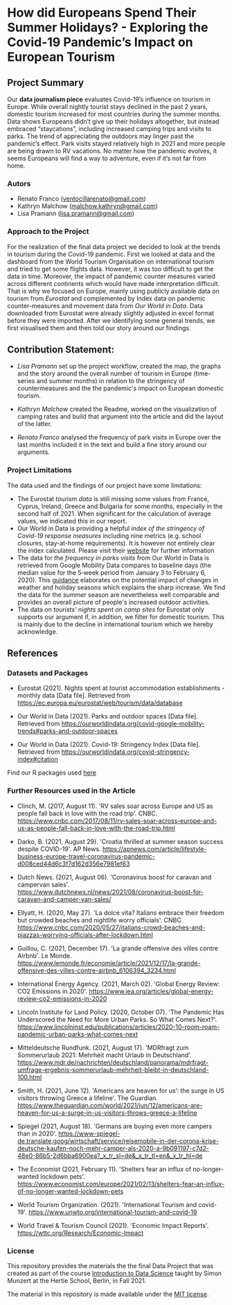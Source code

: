 # How did Europeans Spend Their Summer Holidays? - Exploring the Covid-19 Pandemic’s Impact on European Tourism


## Project Summary

Our **data journalism piece** evaluates Covid-19’s influence on tourism in Europe. While overall nightly tourist stays declined in the past 2 years, domestic tourism increased for most countries during the summer months. Data shows Europeans didn’t give up their holidays altogether, but instead embraced “staycations”, including increased camping trips and visits to parks. The trend of appreciating the outdoors may linger past the pandemic’s effect. Park visits stayed relatively high in 2021 and more people are being drawn to RV vacations. No matter how the pandemic evolves, it seems Europeans will find a way to adventure, even if it’s not far from home. 

### Autors 

- Renato Franco (ventocillarenato@gmail.com)
- Kathryn Malchow (malchow.kathryn@gmail.com)
- Lisa Pramann (lisa.pramann@gmail.com)


### Approach to the Project 

For the realization of the final data project we decided to look at the trends in tourism during the Covid-19 pandemic. First we looked at data and the dashboard from the World Tourism Organisation on international tourism and tried to get some flights data. However, it was too difficult to get the data in time. Moreover, the impact of pandemic counter measures varied across different continents which would have made interpretation difficult. That is why we focused on Europe, mainly using publicly available data on tourism from *Eurostat* and complemented by Index data on pandemic counter-measures and movement data from *Our World in Data*. Data downloaded from Eurostat were already slightly adjusted in excel format before they were imported. After we identifying some general trends, we first visualised them and then told our story around our findings. 


## Contribution Statement:

- *Lisa Pramann* set up the project workflow, created the map, the graphs and the story around the overall number of tourism in Europe (time-series and summer months) in relation to the stringency of countermeasures and the the pandemic's impact on European domestic tourism. 

- *Kathryn Malchow* created the Readme, worked on the visualization of camping rates and build that argument into the article and did the layout of the latter.

- *Renato Franco* analysed the frequency of park visits in Europe over the last months included it in the text and build a fine story around our arguments. 


### Project Limitations 

The data used  and the findings of our project have some limitations: 

- The Eurostat *tourism data* is still missing some values from France, Cyprus, Ireland, Greece and Bulgaria for some months, especially in the second half of 2021. When significant for the calculation of average values, we indicated this in our report. 
- Our World in Data is providing a helpful *index of the stringency of Covid-19 response measures* including nine metrics (e.g. school closures,  stay-at-home requirements). It is however not entirely clear the index calculated. Please visit their [website](https://ourworldindata.org/covid-stringency-index) for further information  
- The data for the *frequency in parks visits* from Our World in Data is retrieved from Google Mobility Data compares to baseline days (the median value for the 5‑week period from January 3 to February 6, 2020). This [guidance](https://support.google.com/covid19-mobility/answer/9825414?hl=en&ref_topic=9822927) elaborates on the potential impact of changes in weather and holiday seasons which explains the sharp increase. We find the data for the summer season are nevertheless well comparable and provides an overall picture of people's increased outdoor activities.   
- The data on *tourists' nights spent on camp sites* for Eurostat only supports our argument if, in addition, we filter for domestic tourism. This is mainly due to the decline in international tourism which we hereby acknowledge.


## References 

### Datasets and Packages 


- Eurostat (2021). Nights spent at tourist accommodation establishments - monthly data [Data file]. Retrieved from https://ec.europa.eu/eurostat/web/tourism/data/database 

- Our World in Data (2021). Parks and outdoor spaces [Data file]. Retrieved from https://ourworldindata.org/covid-google-mobility-trends#parks-and-outdoor-spaces

- Our World in Data (2021). Covid-19: Stringency Index [Data file]. Retrieved from https://ourworldindata.org/covid-stringency-index#citation

Find our R packages used [here]("packages_references.Rmd")


### Further Resources used in the Article 

- Clinch, M. (2017, August 11). 'RV sales soar across Europe and US as people fall back in love with the road trip'. CNBC. https://www.cnbc.com/2017/08/11/rv-sales-soar-across-europe-and-us-as-people-fall-back-in-love-with-the-road-trip.html

- Darko, B. (2021, August 29). 'Croatia thrilled at summer season success despite COVID-19'. AP News. https://apnews.com/article/lifestyle-business-europe-travel-coronavirus-pandemic-d008ced44d6c3f7d162d356e7981ef63

- Dutch News. (2021, August 06). 'Coronavirus boost for caravan and campervan sales'. https://www.dutchnews.nl/news/2021/08/coronavirus-boost-for-caravan-and-camper-van-sales/

- Ellyatt, H. (2020, May 27). 'La dolce vita? Italians embrace their freedom but crowded beaches and nightlife worry officials'. CNBC. https://www.cnbc.com/2020/05/27/italians-crowd-beaches-and-piazzas-worrying-officials-after-lockdown.html

- Guillou, C. (2021, December 17). 'La grande offensive des villes contre Airbnb'. Le Monde. https://www.lemonde.fr/economie/article/2021/12/17/la-grande-offensive-des-villes-contre-airbnb_6106394_3234.html

- International Energy Agency. (2021, March 02). 'Global Energy Review: CO2 Emissions in 2020'. https://www.iea.org/articles/global-energy-review-co2-emissions-in-2020

- Lincoln Institute for Land Policy. (2020, October 07). 'The Pandemic Has Underscored the Need for More Urban Parks. So What Comes Next?'. https://www.lincolninst.edu/publications/articles/2020-10-room-roam-pandemic-urban-parks-what-comes-next

- Mitteldeutsche Rundfunk. (2021, August 17). 'MDRfragt zum Sommerurlaub 2021: Mehrheit macht Urlaub in Deutschland'. https://www.mdr.de/nachrichten/deutschland/panorama/mdrfragt-umfrage-ergebnis-sommerurlaub-mehrheit-bleibt-in-deutschland-100.html

- Smith, H. (2021, June 12). 'Americans are heaven for us’: the surge in US visitors throwing Greece a lifeline'. The Guardian. https://www.theguardian.com/world/2021/jun/12/americans-are-heaven-for-us-a-surge-in-us-visitors-throws-greece-a-lifeline

- Spiegel (2021, August 18). 'Germans are buying even more campers than in 2020'. https://www-spiegel-de.translate.goog/wirtschaft/service/reisemobile-in-der-corona-krise-deutsche-kaufen-noch-mehr-camper-als-2020-a-9b091197-c7d2-48e0-86b5-2d6bba6900ea?_x_tr_sl=de&_x_tr_tl=en&_x_tr_hl=de

- The Economist (2021, February 11). 'Shelters fear an influx of no-longer-wanted lockdown pets'. https://www.economist.com/europe/2021/02/13/shelters-fear-an-influx-of-no-longer-wanted-lockdown-pets

- World Tourism Organization. (2021). 'International Tourism and covid-19'. https://www.unwto.org/international-tourism-and-covid-19

- World Travel & Tourism Council (2021). 'Economic Impact Reports'. https://wttc.org/Research/Economic-Impact

### License

This repository provides the materials the the final Data Project that was created as part of the course [Introduction to Data Science](https://github.com/intro-to-data-science-21) taught by Simon Munzert at the Hertie School, Berlin, in Fall 2021.

The material in this repository is made available under the [MIT license](http://opensource.org/licenses/mit-license.php). 
